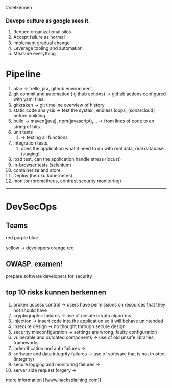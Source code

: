 #nietkennen
### Devops culture as google sees it.

1. Reduce organizational silos
2. Accept failure as normal
3. Implement gradual change
4. Leverage tooling and automation
5. Measure everything

# Pipeline


1. plan -> trello, jira, github environment 
2. git  commit and automation ( github actions) -> github actions configured with yaml files.
3. gitkraken -> git timeline overview of history
4. static code analysis -> test the systax , endless loops, (sonarcloud) before building 
5. build -> maven(java), npm(javascript),...
		-> from lines of code to an string of bits.
5. unit tests
	1. -> testing all functions
6. integration tests.
	1. does the application what it need to do with real data, real database (staging)
7. load test, can the application handle stress (locust)
8. in-browser tests (selenium)
9. containerize and store
10. Deploy (heroku,kubernetes)
11. monitor (prometheus, contrast security monitoring)



--------

# DevSecOps

## Teams
red
purple
blue

yellow -> developers
orange
red
## OWASP. examen!

prepare software developers for security 

## top 10 risks kunnen herkennen

1. broken access control -> users have permissions on resources that they not should have
2. cryptographic failures -> use of unsafe crypto algoritms
3. injection -> insert code into the application so it will behave unintended 
4. insecure design -> no thought through secure design 
5.  security misconfiguration -> settings are wrong, faulty configuration
6.  vulnerable and outdated components -> use of old unsafe libraries, frameworks
7. indentification and auth failures ->
8. software and data integrity failures -> use of software that is not trusted (integrity)
9. secure logging and monitoring failures -> 
10. server side request forgery -> 


more information
[[www.hacksplaining.com]]